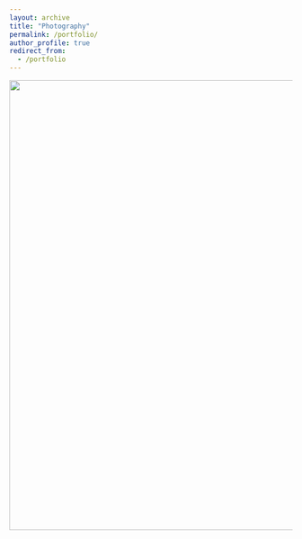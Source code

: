 ```yaml
---
layout: archive
title: "Photography"
permalink: /portfolio/
author_profile: true
redirect_from:
  - /portfolio
---
```

<img src="/_portfolio/poster copy.jpg" width="800">
